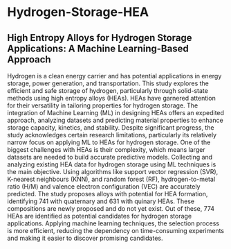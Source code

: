 # Hydrogen-Storage-HEA
## High Entropy Alloys for Hydrogen Storage Applications: A Machine Learning-Based Approach
 Hydrogen is a clean energy carrier and has potential applications in energy storage, power generation, and transportation. This study explores the efficient and safe storage of hydrogen, particularly through solid-state methods using high entropy alloys (HEAs). HEAs have garnered attention for their versatility in tailoring properties for hydrogen storage. The integration of Machine Learning (ML) in designing HEAs offers an expedited approach, analyzing datasets and predicting material properties to enhance storage capacity, kinetics, and stability. Despite significant progress, the study acknowledges certain research limitations, particularly its relatively narrow focus on applying ML to HEAs for hydrogen storage.  One of the biggest challenges with HEAs is their complexity, which means larger datasets are needed to build accurate predictive models. Collecting and analyzing existing HEA data for hydrogen storage using ML techniques is the main objective. Using algorithms like support vector regression (SVR), K-nearest neighbours (KNN), and random forest (RF), hydrogen-to-metal ratio (H/M) and valence electron configuration (VEC) are accurately predicted. The study proposes alloys with potential for HEA formation, identifying 741 with quaternary and 631 with quinary HEAs. These compositions are newly proposed and do not yet exist. Out of these, 774 HEAs are identified as potential candidates for hydrogen storage applications. Applying machine learning techniques, the selection process is more efficient, reducing the dependency on time-consuming experiments and making it easier to discover promising candidates.

